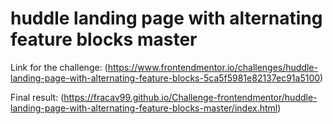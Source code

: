 # huddle landing page with alternating feature blocks master

Link for the challenge: (https://www.frontendmentor.io/challenges/huddle-landing-page-with-alternating-feature-blocks-5ca5f5981e82137ec91a5100)

Final result: (https://fracav99.github.io/Challenge-frontendmentor/huddle-landing-page-with-alternating-feature-blocks-master/index.html)
